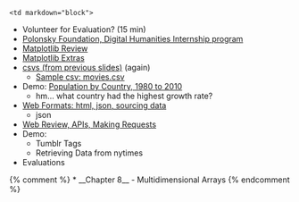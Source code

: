 	<td markdown="block">

* Volunteer for Evaluation? (15 min)
* [Polonsky Foundation, Digital Humanities Internship program](http://gsas.nyu.edu/financial-support/fellowships/polonsky-foundation.html)
* [Matplotlib Review](slides/13/matplotlib-review.html)
* [Matplotlib Extras](slides/13/matplotlib-extras.html)
* [csvs (from previous slides)](slides/10/data-files-advanced.html#8) (again)
    * [Sample csv: movies.csv](resources/code/class13/movies.csv)
* Demo: [Population by Country, 1980 to 2010](https://catalog.data.gov/dataset/population-by-country-1980-2010)
    * hm... what country had the highest growth rate?
* [Web Formats: html, json, sourcing data](slides/10/data-files-advanced.html#14)
    * json
* [Web Review, APIs, Making Requests](slides/13/api-request.html)
* Demo:
    * Tumblr Tags
    * Retrieving Data from nytimes
* Evaluations

</td>
{% comment %}
	<td markdown="block">
* __Chapter 8__ - Multidimensional Arrays
</td>
{% endcomment %}
	<td markdown="block">
<!--
* [](assignments/.html)
-->
</td>
